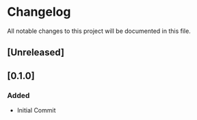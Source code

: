 # Changelog
All notable changes to this project will be documented in this file.

## [Unreleased]

## [0.1.0]
### Added
- Initial Commit

